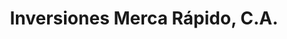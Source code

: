 ---
title: "Inversiones Merca Rápido, C.A."
url: /ciudad-guayana-puerto-ordaz/inversiones-merca-rapido-c-a/
shop: comodidad
---